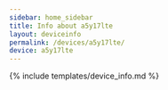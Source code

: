 ```yaml
---
sidebar: home_sidebar
title: Info about a5y17lte
layout: deviceinfo
permalink: /devices/a5y17lte/
device: a5y17lte
---
```

{% include templates/device_info.md %}
